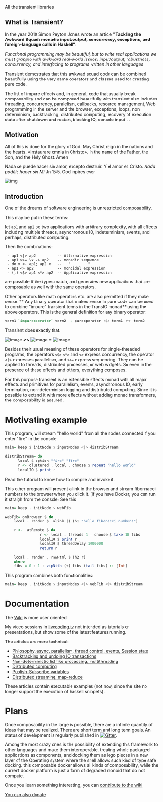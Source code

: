 All the transient libraries

## What is Transient?

In the year 2010 Simon Peyton Jones wrote an article **"Tackling the Awkward Squad: monadic input/output, concurrency, exceptions, and foreign-language calls in Haskell"**:

*Functional programming may be beautiful, but to write real applications we must grapple with awkward real-world issues: input/output, robustness, concurrency, and interfacing to programs written in other languages*

Transient demostrates that this awkwad squad code can be combined beautifully using the very same operators and classes used for creating pure code. 

The list of impure effects and, in general, code that usually break composability and can be composed beautifully with transient also includes threading, concurrency, paralelism, callbacks, resource management, Web programming in the server and the browser, exceptions, loops, non determinism, backtracking, distributed computing, recovery of execution state after shutdowm and restart, blocking IO, console input ...

## Motivation
All of this is done for the glory of God. May Christ reign in the nations and the hearts. «Instaurare omnia in Christo». In the name of the Father, the Son, and the Holy Ghost. Amen

Nada se puede hacer sin amor, excepto destruir. Y el amor es Cristo. *Nada podéis hacer sin Mi* Jn 15:5. God inpires ever

![img](https://pbs.twimg.com/media/GS2dHnQXwAAeZ4s?format=jpg&name=medium)

## Introduction
One of the dreams of software engineering is unrestricted composability.

This may be put in these terms:

let `ap1` and `ap2` be two applications with arbitrary complexity, with all effects including multiple threads, asynchronous IO, indeterminism, events, and perhaps, distributed computing.

Then the combinations:

     - ap1 <|> ap2          -- Alternative expression
     - ap1 >>= \x -> ap2    -- monadic sequence
     - do x <- ap1; ap2 x   --   "        "
     - ap1 <> ap2           -- monoidal expression
     - (,) <$> ap1 <*> ap2  -- Applicative expression

are possible if the types match, and generates new applications that are composable as well with the same operators.

Other operators like math operators etc. are also permitted if they make sense. ** Any binary operator that makes sense in pure code can be used to combine "impure" transient terms in the TransIO monad** using the above operators. This is the general definition for any binary operator:

```haskell
term1 `impureoperator` term2  = pureoperator <$> term1 <*> term2
```

Transient does exactly that.

![image](https://github.com/user-attachments/assets/f3dbc353-e118-4988-a679-ae4ac6bb6be8) **<>** ![image](https://github.com/user-attachments/assets/f3dbc353-e118-4988-a679-ae4ac6bb6be8) **=** ![image](https://github.com/user-attachments/assets/f3dbc353-e118-4988-a679-ae4ac6bb6be8)



Besides their usual meaning of these operators for single-threaded programs, the operators `<$>` `<*>` and `<>` express concurrency, the operator `<|>` expresses parallelism, and `>>=` express sequencing. They can be applied to threads, distributed processes, or web widgets. So even in the presence of these effects and others, everything composes.

For this purpose transient is an extensible effects monad with all major effects and primitives for parallelism, events, asynchronous IO, early termination, non-determinism logging and distributed computing. Since it is possible to extend it with more effects without adding monad transformers, the composability is assured.

Motivating example
==================
This program, will stream "hello world"  from all the nodes connected if you enter "fire" in the console

```Haskell
main= keep $ initNode $ inputNodes <|> distribStream

distribStream= do
      local $ option "fire" "fire"
      r <- clustered . local . choose $ repeat "hello world"
      localIO $ print r
```
Read the tutorial to know how to compile and invoke it.

This other program will present a link in the browser and stream fibonnacci numbers to the browser when you click it.  (if you have Docker, you can run it straigh from the console; See [this](https://github.com/transient-haskell/axiom#how-to-install--run-fast)

```Haskell
main= keep . initNode $ webFib

webFib= onBrowser $ do
    local . render $  wlink () (h1 "hello fibonacci numbers")

    r <-  atRemote $ do
                r <- local . threads 1 . choose $ take 10 fibs
                localIO $ print r
                localIO $ threadDelay 1000000
                return r

    local . render . rawHtml $ (h2 r)
    where
    fibs = 0 : 1 : zipWith (+) fibs (tail fibs) :: [Int]
```

This program combines both functionalities:

```haskell
main= keep . initNode $ inputNodes <|> webFib <|> distribStream
```

Documentation
=============

The [Wiki](https://github.com/agocorona/transient/wiki) is more user oriented

My video sessions in [livecoding.tv](https://www.livecoding.tv/agocorona/videos/) not intended as tutorials or presentations, but show some of the latest features running.

The articles are more technical:

- [Philosophy, async, parallelism, thread control, events, Session state](https://www.fpcomplete.com/user/agocorona/EDSL-for-hard-working-IT-programmers?show=tutorials)
- [Backtracking and undoing IO transactions](https://www.fpcomplete.com/user/agocorona/the-hardworking-programmer-ii-practical-backtracking-to-undo-actions?show=tutorials)
- [Non-deterministic list like processing, multithreading](https://www.fpcomplete.com/user/agocorona/beautiful-parallel-non-determinism-transient-effects-iii?show=tutorials)
- [Distributed computing](https://www.fpcomplete.com/user/agocorona/moving-haskell-processes-between-nodes-transient-effects-iv?show=tutorials)
- [Publish-Subscribe variables](https://www.schoolofhaskell.com/user/agocorona/publish-subscribe-variables-transient-effects-v)
- [Distributed streaming, map-reduce](https://www.schoolofhaskell.com/user/agocorona/estimation-of-using-distributed-computing-streaming-transient-effects-vi-1)

These articles contain executable examples (not now, since the site no longer support the execution of haskell snippets).


Plans
=====
Once composability in the large is possible, there are a infinite quantity of ideas that may be realized. There are short term and long term goals. An status of development is regularly published in [![Gitter](https://badges.gitter.im/theam/haskell-do.svg)](https://app.gitter.im/#/room/#Transient-Transient-Universe-HPlay_Lobby:gitter.im).  

Among the most crazy ones is the possibility of extending this framework to other languages and make them interoperable. treating whole packaged applications as components, and docking them as lego pieces in a new layer of the Operating system where the shell allows such kind of type safe docking. this composable docker allows all kinds of composability, while the current docker platform is just a form of degraded monoid that do not compute.


Once you learn something interesting, you can [contribute to the wiki](https://github.com/transient-haskell/transient/wiki)

[You can also donate](https://agocorona.github.io/donation.html) 
